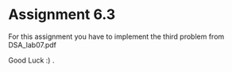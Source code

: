# Assignment 6.3

For this assignment you have to implement the third problem from DSA_lab07.pdf

Good Luck :) .